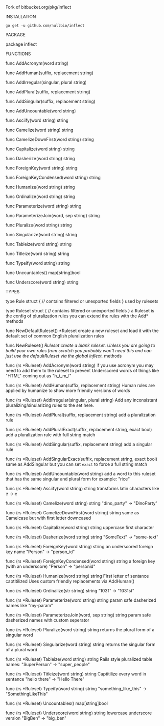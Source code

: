 Fork of bitbucket.org/pkg/inflect

INSTALLATION

`go get -u github.com/nullbio/inflect`

PACKAGE

package inflect


FUNCTIONS

func AddAcronym(word string)

func AddHuman(suffix, replacement string)

func AddIrregular(singular, plural string)

func AddPlural(suffix, replacement string)

func AddSingular(suffix, replacement string)

func AddUncountable(word string)

func Asciify(word string) string

func Camelize(word string) string

func CamelizeDownFirst(word string) string

func Capitalize(word string) string

func Dasherize(word string) string

func ForeignKey(word string) string

func ForeignKeyCondensed(word string) string

func Humanize(word string) string

func Ordinalize(word string) string

func Parameterize(word string) string

func ParameterizeJoin(word, sep string) string

func Pluralize(word string) string

func Singularize(word string) string

func Tableize(word string) string

func Titleize(word string) string

func Typeify(word string) string

func Uncountables() map[string]bool

func Underscore(word string) string


TYPES

type Rule struct {
    // contains filtered or unexported fields
}
used by rulesets

type Ruleset struct {
    // contains filtered or unexported fields
}
a Ruleset is the config of pluralization rules
you can extend the rules with the Add* methods

func NewDefaultRuleset() *Ruleset
create a new ruleset and load it with the default
set of common English pluralization rules

func NewRuleset() *Ruleset
create a blank ruleset. Unless you are going to
build your own rules from scratch you probably
won't need this and can just use the defaultRuleset
via the global inflect.* methods

func (rs *Ruleset) AddAcronym(word string)
if you use acronym you may need to add them to the ruleset
to prevent Underscored words of things like "HTML" coming out
as "h_t_m_l"

func (rs *Ruleset) AddHuman(suffix, replacement string)
Human rules are applied by humanize to show more friendly
versions of words

func (rs *Ruleset) AddIrregular(singular, plural string)
Add any inconsistant pluralizing/sinularizing rules
to the set here.

func (rs *Ruleset) AddPlural(suffix, replacement string)
add a pluralization rule

func (rs *Ruleset) AddPluralExact(suffix, replacement string, exact bool)
add a pluralization rule with full string match

func (rs *Ruleset) AddSingular(suffix, replacement string)
add a singular rule

func (rs *Ruleset) AddSingularExact(suffix, replacement string, exact bool)
same as AddSingular but you can set `exact` to force
a full string match

func (rs *Ruleset) AddUncountable(word string)
add a word to this ruleset that has the same singular and plural form
for example: "rice"

func (rs *Ruleset) Asciify(word string) string
transforms latin characters like é -> e

func (rs *Ruleset) Camelize(word string) string
"dino_party" -> "DinoParty"

func (rs *Ruleset) CamelizeDownFirst(word string) string
same as Camelcase but with first letter downcased

func (rs *Ruleset) Capitalize(word string) string
uppercase first character

func (rs *Ruleset) Dasherize(word string) string
"SomeText" -> "some-text"

func (rs *Ruleset) ForeignKey(word string) string
an underscored foreign key name "Person" -> "person_id"

func (rs *Ruleset) ForeignKeyCondensed(word string) string
a foreign key (with an underscore) "Person" -> "personid"

func (rs *Ruleset) Humanize(word string) string
First letter of sentance captitilized
Uses custom friendly replacements via AddHuman()

func (rs *Ruleset) Ordinalize(str string) string
"1031" -> "1031st"

func (rs *Ruleset) Parameterize(word string) string
param safe dasherized names like "my-param"

func (rs *Ruleset) ParameterizeJoin(word, sep string) string
param safe dasherized names with custom seperator

func (rs *Ruleset) Pluralize(word string) string
returns the plural form of a singular word

func (rs *Ruleset) Singularize(word string) string
returns the singular form of a plural word

func (rs *Ruleset) Tableize(word string) string
Rails style pluralized table names: "SuperPerson" -> "super_people"

func (rs *Ruleset) Titleize(word string) string
Captitilize every word in sentance "hello there" -> "Hello There"

func (rs *Ruleset) Typeify(word string) string
"something_like_this" -> "SomethingLikeThis"

func (rs *Ruleset) Uncountables() map[string]bool

func (rs *Ruleset) Underscore(word string) string
lowercase underscore version "BigBen" -> "big_ben"


